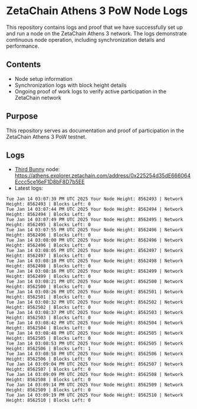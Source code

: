 # ZetaChain Athens 3 PoW Node Logs
This repository contains logs and proof that we have successfully set up and run a node on the ZetaChain Athens 3 network. The logs demonstrate continuous node operation, including synchronization details and performance.

## Contents
- Node setup information
- Synchronization logs with block height details
- Ongoing proof of work logs to verify active participation in the ZetaChain network

## Purpose
This repository serves as documentation and proof of participation in the ZetaChain Athens 3 PoW testnet.

## Logs

- [Third Bunny](https://thirdbunny.xyz/) node: https://athens.explorer.zetachain.com/address/0x225254d35dE666064Eccc5ce16eF1D8bF8D7b5EE
- Latest logs:
```
Tue Jan 14 03:07:39 PM UTC 2025 Your Node Height: 8562493 | Network Height: 8562493 | Blocks Left: 0
Tue Jan 14 03:07:44 PM UTC 2025 Your Node Height: 8562494 | Network Height: 8562494 | Blocks Left: 0
Tue Jan 14 03:07:49 PM UTC 2025 Your Node Height: 8562495 | Network Height: 8562495 | Blocks Left: 0
Tue Jan 14 03:07:55 PM UTC 2025 Your Node Height: 8562496 | Network Height: 8562496 | Blocks Left: 0
Tue Jan 14 03:08:00 PM UTC 2025 Your Node Height: 8562496 | Network Height: 8562496 | Blocks Left: 0
Tue Jan 14 03:08:05 PM UTC 2025 Your Node Height: 8562497 | Network Height: 8562497 | Blocks Left: 0
Tue Jan 14 03:08:10 PM UTC 2025 Your Node Height: 8562498 | Network Height: 8562498 | Blocks Left: 0
Tue Jan 14 03:08:16 PM UTC 2025 Your Node Height: 8562499 | Network Height: 8562499 | Blocks Left: 0
Tue Jan 14 03:08:21 PM UTC 2025 Your Node Height: 8562500 | Network Height: 8562500 | Blocks Left: 0
Tue Jan 14 03:08:26 PM UTC 2025 Your Node Height: 8562501 | Network Height: 8562501 | Blocks Left: 0
Tue Jan 14 03:08:32 PM UTC 2025 Your Node Height: 8562502 | Network Height: 8562502 | Blocks Left: 0
Tue Jan 14 03:08:37 PM UTC 2025 Your Node Height: 8562503 | Network Height: 8562503 | Blocks Left: 0
Tue Jan 14 03:08:42 PM UTC 2025 Your Node Height: 8562504 | Network Height: 8562504 | Blocks Left: 0
Tue Jan 14 03:08:48 PM UTC 2025 Your Node Height: 8562505 | Network Height: 8562505 | Blocks Left: 0
Tue Jan 14 03:08:53 PM UTC 2025 Your Node Height: 8562505 | Network Height: 8562506 | Blocks Left: 1
Tue Jan 14 03:08:58 PM UTC 2025 Your Node Height: 8562506 | Network Height: 8562506 | Blocks Left: 0
Tue Jan 14 03:09:04 PM UTC 2025 Your Node Height: 8562507 | Network Height: 8562507 | Blocks Left: 0
Tue Jan 14 03:09:09 PM UTC 2025 Your Node Height: 8562508 | Network Height: 8562508 | Blocks Left: 0
Tue Jan 14 03:09:14 PM UTC 2025 Your Node Height: 8562509 | Network Height: 8562509 | Blocks Left: 0
Tue Jan 14 03:09:19 PM UTC 2025 Your Node Height: 8562510 | Network Height: 8562510 | Blocks Left: 0
```
